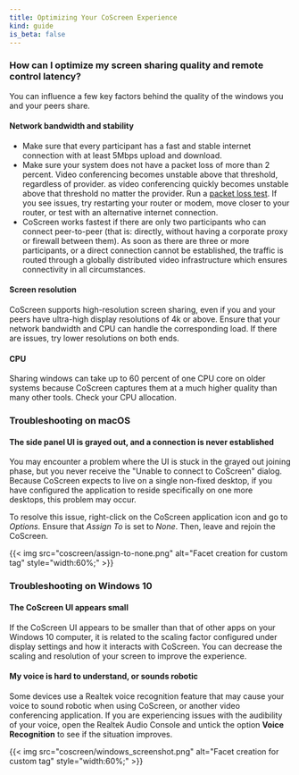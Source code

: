 ```yaml
---
title: Optimizing Your CoScreen Experience
kind: guide
is_beta: false
---
```


### How can I optimize my screen sharing quality and remote control latency?

You can influence a few key factors behind the quality of the windows you and your peers share.

#### Network bandwidth and stability

* Make sure that every participant has a fast and stable internet connection with at least 5Mbps upload and download.
* Make sure your system does not have a packet loss of more than 2 percent. Video conferencing becomes unstable above that threshold, regardless of provider. as video conferencing quickly becomes unstable above that threshold no matter the provider. Run a [packet loss test][1]. If you see issues, try restarting your router or modem, move closer to your router, or test with an alternative internet connection.
* CoScreen works fastest if there are only two participants who can connect peer-to-peer (that is: directly, without having a corporate proxy or firewall between them). As soon as there are three or more participants, or a direct connection cannot be established, the traffic is routed through a globally distributed video infrastructure which ensures connectivity in all circumstances.

#### Screen resolution
CoScreen supports high-resolution screen sharing, even if you and your peers have ultra-high display resolutions of 4k or above. Ensure that your network bandwidth and CPU can handle the corresponding load. If there are issues, try lower resolutions on both ends.

#### CPU
Sharing windows can take up to 60 percent of one CPU core on older systems because CoScreen captures them at a much higher quality than many other tools. Check your CPU allocation.

### Troubleshooting on macOS

#### The side panel UI is grayed out, and a connection is never established

You may encounter a problem where the UI is stuck in the grayed out joining phase, but you never receive the "Unable to connect to CoScreen" dialog. Because CoScreen expects to live on a single non-fixed desktop, if you have configured the application to reside specifically on one more desktops, this problem may occur.

To resolve this issue, right-click on the CoScreen application icon and go to _Options_. Ensure that _Assign To_ is set to _None_. Then, leave and rejoin the CoScreen.

{{< img src="coscreen/assign-to-none.png" alt="Facet creation for custom tag" style="width:60%;" >}}

### Troubleshooting on Windows 10

#### The CoScreen UI appears small

If the CoScreen UI appears to be smaller than that of other apps on your Windows 10 computer, it is related to the scaling factor configured under display settings and how it interacts with CoScreen. You can decrease the scaling and resolution of your screen to improve the experience.

<!-- video: https://www.loom.com/share/221e5a22f8d340469d2f7bb601e1c39e?t=117 -->

#### My voice is hard to understand, or sounds robotic

Some devices use a Realtek voice recognition feature that may cause your voice to sound robotic when using CoScreen, or another video conferencing application. If you are experiencing issues with the audibility of your voice, open the Realtek Audio Console and untick the option **Voice Recognition** to see if the situation improves.

{{< img src="coscreen/windows_screenshot.png" alt="Facet creation for custom tag" style="width:60%;" >}}

[1]: https://packetlosstest.com/

